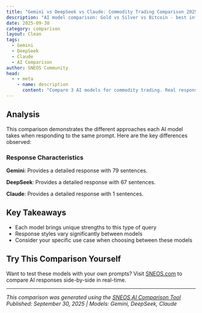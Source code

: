 ```yaml
---
title: "Gemini vs DeepSeek vs Claude: Commodity Trading Comparison 2025"
description: "AI model comparison: Gold vs Silver vs Bitcoin - best inflation hedge in 2025..."
date: 2025-09-30
category: comparison
layout: Clean
tags:
  - Gemini
  - DeepSeek
  - Claude
  - AI Comparison
author: SNEOS Community
head:
  - - meta
    - name: description
      content: "Compare 3 AI models for commodity trading. Real responses from Gemini, DeepSeek, Claude with detailed analysis."
---
```


<ChatComparison
  title="Gemini vs DeepSeek vs Claude: Commodity Trading Comparison 2025"
  prompt="Gold vs Silver vs Bitcoin - best inflation hedge in 2025"
  :responses='{
    "Gemini": "Okay, let\u0027s break down which asset \u2013 gold, silver, or Bitcoin \u2013 might be the best inflation hedge in 2025.  It\u0027s important to remember that *no one can predict the future with certainty*, and past performance isn\u0027t always indicative of future results. This is an analysis based on current trends and understanding.\n\n**Understanding the \u0022Inflation Hedge\u0022 Concept**\n\nAn inflation hedge is an asset that is expected to maintain or increase its value during periods of inflation, thereby protecting the purchasing power of your money.  Ideally, the asset\u0027s price rises at least as fast as the general price level (inflation).\n\n**The Contenders**\n\n*   **Gold:**  The classic inflation hedge.  It\u0027s a tangible asset with a long history of being used as a store of value.\n*   **Silver:**  Often seen as \u0022gold\u0027s little brother.\u0022 It\u0027s also a precious metal, but it has more industrial uses than gold.\n*   **Bitcoin:** A relatively new digital asset. Its proponents argue it\u0027s a decentralized, limited-supply asset that can act as a hedge against monetary debasement (which often leads to inflation).\n\n**Factors to Consider for 2025**\n\nTo evaluate these assets for 2025, we need to consider:\n\n*   **Macroeconomic Environment:**  What will the inflation rate be?  What will be the state of the global economy?  Will there be geopolitical instability?\n*   **Monetary Policy:**  How will central banks (like the Federal Reserve) be responding to inflation?  Will they be raising interest rates, engaging in quantitative tightening, or something else?\n*   **Market Sentiment:**  How will investors be feeling about risk?  Will they be looking for safe havens or more speculative investments?\n*   **Technological Adoption (for Bitcoin):** How widely adopted will Bitcoin be as a payment system and store of value?  What will be the regulatory environment surrounding cryptocurrencies?\n*   **Industrial Demand (for Silver):** What will be the demand for silver in industries like electronics, solar panels, and electric vehicles?\n\n**Analysis of Each Asset**\n\n**1. Gold:**\n\n*   **Pros:**\n    *   **Established Track Record:**  Gold has been a store of value for thousands of years.  People trust it.\n    *   **Safe Haven Appeal:**  In times of economic uncertainty or geopolitical turmoil, investors often flock to gold, driving up its price.\n    *   **Limited Supply:**  While new gold is mined, the overall supply is relatively limited, which can support its price.\n    *   **Central Bank Demand:** Central banks around the world hold gold as part of their reserves, and increasing their gold holdings can boost prices.\n\n*   **Cons:**\n    *   **Opportunity Cost:**  Gold doesn\u0027t generate income (like dividends or interest).  Holding gold means missing out on potential returns from other investments.\n    *   **Price Volatility:** While generally less volatile than Bitcoin, gold prices can still fluctuate.\n    *   **Real Interest Rates:**  Gold tends to perform best when real interest rates (nominal interest rates minus inflation) are low or negative.  If interest rates rise significantly to combat inflation, gold might become less attractive.\n    *   **Dollar Strength:** Gold is priced in USD, a stronger dollar typically equates to lower gold prices.\n\n**2. Silver:**\n\n*   **Pros:**\n    *   **Inflation Hedge:** Like gold, silver can act as an inflation hedge, though its performance is often more volatile.\n    *   **Industrial Demand:**  Silver has significant industrial uses, which can support its price even if investment demand is weak.  Green energy technologies (solar panels) are a key driver of silver demand.\n    *   **Lower Price Point:** Silver is generally more affordable than gold, making it accessible to a wider range of investors.\n\n*   **Cons:**\n    *   **Higher Volatility:** Silver is more volatile than gold, making it a riskier investment.\n    *   **Industrial Demand Dependence:**  Silver\u0027s price is heavily influenced by industrial demand, which can be cyclical and unpredictable.\n    *   **Supply/Demand Imbalances:**  The silver market can be subject to supply surpluses or deficits, which can lead to price swings.\n\n**3. Bitcoin:**\n\n*   **Pros:**\n    *   **Limited Supply:** Bitcoin has a hard cap of 21 million coins, which proponents argue makes it a good hedge against inflation caused by excessive money printing.\n    *   **Decentralization:**  Bitcoin is not controlled by any government or central bank, which some see as an advantage in a world of potential currency debasement.\n    *   **Growing Adoption:**  Bitcoin adoption is increasing among individuals, institutions, and even some countries.\n    *   **Potential for High Returns:**  Bitcoin has the potential for significant price appreciation, although this comes with high risk.\n\n*   **Cons:**\n    *   **High Volatility:** Bitcoin is *extremely* volatile, making it a risky investment.  Its price can swing dramatically in short periods.\n    *   **Regulatory Uncertainty:**  The regulatory environment surrounding Bitcoin is still evolving, and new regulations could negatively impact its price.\n    *   **Technological Risks:**  Bitcoin is subject to technological risks, such as hacks, network failures, and the development of competing cryptocurrencies.\n    *   **Not Widely Accepted:**  Bitcoin is not yet widely accepted as a form of payment, which limits its utility as a store of value.\n    *   **Energy Consumption:** The energy consumption of Bitcoin mining is a concern for some investors.\n\n**Prediction for 2025 (with caveats!)**\n\nGiven the current landscape and potential trends, here\u0027s a subjective assessment:\n\n*   **Most Likely Best Inflation Hedge in 2025: Gold**\n\n    *   **Rationale:** In the face of continued high inflation, high geopolitical tension and potential recession, the traditional safe haven asset is more likely to benefit. In addition, central banks increasing their gold holdings is very likely to add upward pressure on the price.\n\n*   **Second Most Likely: Silver**\n\n    *   **Rationale:** Silver\u0027s industrial demand, particularly for green technologies, could provide a boost. However, its higher volatility and dependence on industrial cycles make it a riskier bet than gold, and it often underperforms gold during high inflation.\n\n*   **Least Likely (but highest potential upside): Bitcoin**\n\n    *   **Rationale:** Bitcoin\u0027s volatility and regulatory uncertainty are major drawbacks. If inflation stays high, a market crash could see investors flee to safety (US Dollar) and ditch Bitcoin.\n    *   **However:** If Bitcoin\u0027s adoption continues to grow rapidly and regulatory clarity improves, it *could* outperform gold and silver. It remains a higher-risk, higher-reward option.  A lot hinges on whether it can truly establish itself as a mainstream store of value.\n\n**Important Considerations and Caveats**\n\n*   **Diversification is Key:** Don\u0027t put all your eggs in one basket.  A diversified portfolio that includes a mix of assets is generally the best approach to managing risk.\n*   **Risk Tolerance:**  Consider your own risk tolerance when making investment decisions.  Bitcoin is not suitable for risk-averse investors.\n*   **Do Your Own Research:**  This is just a general analysis.  You should do your own thorough research before making any investment decisions. Consult with a qualified financial advisor.\n*   **Time Horizon:**  This analysis focuses on 2025. The best inflation hedge might be different over a longer time horizon.\n*   **Unexpected Events:**  Unforeseen events (e.g., a major geopolitical crisis, a technological breakthrough, a sudden shift in monetary policy) could significantly impact the performance of these assets.\n\n**In Conclusion:**\n\nWhile Bitcoin has the potential for significant gains, its volatility and regulatory uncertainty make it a riskier bet. Silver is a decent option, but its industrial dependence makes it less reliable. Gold, with its established track record as a safe haven, is currently the most likely candidate to be the best inflation hedge in 2025. *However, this is not investment advice.* Do your own research and consider your own circumstances before investing.\n",
    "DeepSeek": "Of course. This is a classic and crucial question for investors. Predicting the \u0022best\u0022 hedge for 2025 requires analyzing the unique properties and current drivers of each asset.\n\nHere\u2019s a detailed breakdown of Gold, Silver, and Bitcoin as inflation hedges, with a specific outlook for 2025.\n\n### Executive Summary: The Quick Take\n\n*   **Gold:** The **\u0022Proven Safe Haven.\u0022** Best for capital preservation and hedging against *loss of confidence* and geopolitical turmoil. Its performance is less about the inflation rate itself and more about the fear and instability that high inflation creates.\n*   **Silver:** The **\u0022Volatile Hybrid.\u0022** Serves as both an inflation hedge and an industrial commodity. It has higher upside potential than gold in a booming economy but can fall harder in a recession. Its 2025 performance is tightly linked to global industrial demand.\n*   **Bitcoin:** The **\u0022Digital Gold\u0022 or \u0022Risk-On Hedge.\u0022** A speculative, technological hedge against *currency debasement*. It thrives in a environment of loose monetary policy and high liquidity but is highly correlated with risk assets (like tech stocks) in the short term. Its 2025 story is about institutional adoption versus macroeconomic headwinds.\n\n---\n\n### Deep Dive into Each Asset\n\n#### 1. Gold: The Timeless Store of Value\n\n*   **Mechanism:** Gold\u0027s value isn\u0027t derived from a government or corporation. It\u0027s a physical, scarce asset that has maintained purchasing power for centuries. It shines when real interest rates (nominal rates minus inflation) are low or negative, as it has no yield.\n*   **Strengths:**\n    *   **Proven Track Record:** The go-to hedge for millennia.\n    *   **Portfolio Diversifier:** Often has a low or negative correlation to stocks.\n    *   **Safe-Haven Demand:** Thrives during wars, political instability, and banking crises.\n*   **Weaknesses:**\n    *   **No Yield:** Costs money to store and insure.\n    *   **Sensitive to Interest Rates:** If central banks hike rates aggressively (as in 2022-2023), the opportunity cost of holding gold rises, making it less attractive.\n*   **2025 Outlook:**\n    *   **Bullish Case:** If inflation proves stickier than expected, forcing central banks to pause or cut rates while inflation remains high (creating negative real yields), gold will perform very well. Geopolitical risks remain a strong tailwind.\n    *   **Bearish Case:** If central banks successfully crush inflation and keep real interest rates high, gold will likely stagnate or trend sideways.\n\n#### 2. Silver: The Industrial Precious Metal\n\n*   **Mechanism:** Shares gold\u0027s monetary heritage but has massive industrial use. It\u0027s critical for solar panels, electronics, and electric vehicles. Its price is a tug-of-war between its \u0022precious metal\u0022 identity and its \u0022industrial commodity\u0022 status.\n*   **Strengths:**\n    *   **Dual Demand:** Benefits from both inflation hedging *and* the green energy transition.\n    *   **Higher Beta:** Often outperforms gold in a strong bull market for precious metals.\n    *   **Undervalued Relative to Gold:** The Gold/Silver Ratio is historically high, suggesting silver may be cheap.\n*   **Weaknesses:**\n    *   **Economic Sensitivity:** A global recession would crush industrial demand, overwhelming its safe-haven properties.\n    *   **More Volatile:** Tends to have larger price swings than gold.\n*   **2025 Outlook:**\n    *   **Bullish Case:** A \u0022soft landing\u0022 or renewed economic growth, combined with sustained investment in green technology, would be ideal. This would boost industrial demand while maintaining its inflation-hedge appeal.\n    *   **Bearish Case:** A deep global recession would severely hurt silver prices due to collapsing industrial demand.\n\n#### 3. Bitcoin: The Digital Scarcity Play\n\n*   **Mechanism:** Bitcoin is a hedge against the *debasement of fiat currency*, not necessarily consumer price inflation. Its fixed supply of 21 million coins makes it a \u0022hard\u0022 asset in a world of endlessly printable money. Its narrative is powerful: a decentralized, global, censorship-resistant store of value.\n*   **Strengths:**\n    *   **Absolute Scarcity:** Perfectly inelastic supply. No one can create more.\n    *   **Portability and Sovereignty:** Can be transported across borders digitally.\n    *   **Growing Institutional Adoption:** Spot Bitcoin ETFs have opened the floodgates for institutional capital.\n*   **Weaknesses:**\n    *   **High Volatility:** Extreme price swings make it a poor short-term stability hedge.\n    *   **Correlation to Risk Assets:** It has often traded like a high-growth tech stock, falling during periods of monetary tightening and rising risk aversion.\n    *   **Regulatory Uncertainty:** Government crackdowns remain a persistent risk.\n*   **2025 Outlook:**\n    *   **Bullish Case:** The \u0022halving\u0022 event in April 2024 historically triggers bull markets. Combined with continued inflows into Spot ETFs and a shift to looser monetary policy, Bitcoin could see a powerful rally, decoupling from traditional markets.\n    *   **Bearish Case:** A prolonged recession or a \u0022higher for longer\u0022 interest rate environment could see Bitcoin sell off sharply alongside other risk assets, failing its inflation hedge test in the short term.\n\n---\n\n### Comparative Table: Best Inflation Hedge in 2025\n\n| Feature | Gold | Silver | Bitcoin |\n| :--- | :--- | :--- | :--- |\n| **Primary Hedge Against** | Loss of Confidence, Geopolitical Risk | Inflation \u002B Industrial Demand | Currency Debasement, Systemic Risk |\n| **Volatility** | Low | Medium to High | Very High |\n| **Key 2025 Driver** | Real Interest Rates \u0026 Geopolitics | Global Industrial Health | ETF Flows \u0026 Monetary Policy |\n| **Best 2025 Scenario** | Stagflation / Geopolitical Crisis | Economic Soft Landing / Green Boom | Rate Cuts \u0026 Institutional FOMO |\n| **Worst 2025 Scenario** | High Real Interest Rates | Global Recession | Prolonged \u0022Higher for Longer\u0022 Rates |\n| **Role in Portfolio** | Stability \u0026 Preservation | Speculative Hedge / Growth | Asymmetric Bet / Digital Diversifier |\n\n### Conclusion \u0026 Recommendation for 2025\n\nThere is no single \u0022best\u0022 hedge. The right choice depends entirely on your **view of the macroeconomic landscape for 2025** and your **personal risk tolerance.**\n\n*   **If you believe 2025 will be defined by Stagflation (high inflation \u002B recession) or major geopolitical unrest:**\n    *   **Gold is your best bet.** It is the most reliable asset for preserving wealth during times of fear and uncertainty.\n\n*   **If you believe the global economy will achieve a \u0022Soft Landing\u0022 with strong growth in green tech:**\n    *   **Silver could be the top performer.** It offers the dual-threat of monetary metal and industrial commodity, potentially outperforming both gold and Bitcoin.\n\n*   **If you believe the dominant theme will be a return to easy money, rate cuts, and continued institutional adoption of crypto:**\n    *   **Bitcoin has the highest potential upside.** It is the purest play on the narrative of fiat debasement and could see a massive rally if liquidity returns to the system.\n\n**Final, Practical Advice:**\n\nDon\u0027t think in terms of \u0022either/or.\u0022 A diversified approach is often the most robust strategy. You could consider:\n\n*   A **core holding of Gold** for stability.\n*   A **smaller, tactical allocation to Silver** for growth and industrial exposure.\n*   A **small, speculative allocation to Bitcoin** for asymmetric upside potential, understanding that it comes with high volatility.\n\nThis way, you are hedged against several different 2025 outcomes rather than betting everything on one specific scenario.",
    "Claude": "Here\u0027s how each asset stacks up as an inflation hedge for 2025:\n\n## **Gold** \uD83E\uDD47\n**Strengths:**\n- Proven 5,000\u002B year track record as store of value\n- Tends to perform well during geopolitical uncertainty\n- Physical asset with intrinsic value\n- Central bank buying provides price support\n\n**Weaknesses:**\n- Can underperform during periods of rising real interest rates\n- Storage and insurance costs\n- No yield generation\n\n## **Silver** \uD83E\uDD48\n**Strengths:**\n- Industrial demand from solar, electronics, medical applications\n- More volatile upside potential than gold\n- Lower entry price point\n\n**Weaknesses:**\n- Higher volatility cuts both ways\n- More sensitive to economic cycles due to industrial use\n- Storage challenges for physical holdings\n\n## **Bitcoin** \u20BF\n**Strengths:**\n- Fixed 21M supply cap\n- Growing institutional adoption\n- Highly portable and divisible\n- Potential ETF inflows in 2025\n\n**Weaknesses:**\n- High volatility and correlation with risk assets during stress\n- Regulatory uncertainty\n- No long-term inflation hedge track record\n- Energy/environmental concerns\n\n## **2025 Outlook**\n\n**Most likely scenario:** A **diversified approach** with 40% gold, 30% silver, 30% Bitcoin could provide:\n- Gold\u0027s stability and proven hedge characteristics\n- Silver\u0027s industrial demand upside\n- Bitcoin\u0027s asymmetric return potential\n\n**Key factors to watch:**\n- Federal Reserve policy shifts\n- Geopolitical tensions\n- Crypto regulation developments\n- Industrial silver demand\n\n*Consider your risk tolerance, investment timeline, and regulatory environment before allocating.*"
  }'
  published-date="11:22"
/>

## Analysis

This comparison demonstrates the different approaches each AI model takes when responding to the same prompt. Here are the key differences observed:

### Response Characteristics

**Gemini**: Provides a detailed response with 79 sentences. 

**DeepSeek**: Provides a detailed response with 67 sentences. 

**Claude**: Provides a detailed response with 1 sentences. 

## Key Takeaways

- Each model brings unique strengths to this type of query
- Response styles vary significantly between models
- Consider your specific use case when choosing between these models

## Try This Comparison Yourself

Want to test these models with your own prompts? Visit [SNEOS.com](https://sneos.com) to compare AI responses side-by-side in real-time.

---

*This comparison was generated using the [SNEOS AI Comparison Tool](https://sneos.com)*
*Published: September 30, 2025 | Models: Gemini, DeepSeek, Claude*
